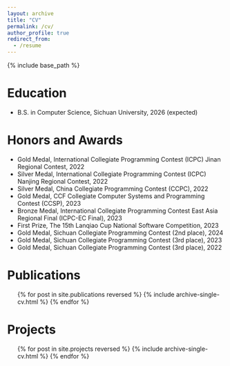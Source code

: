 ```yaml
---
layout: archive
title: "CV"
permalink: /cv/
author_profile: true
redirect_from:
  - /resume
---
```


{% include base_path %}

Education
======
* B.S. in Computer Science, Sichuan University, 2026 (expected)
  
Honors and Awards
======
* Gold Medal, International Collegiate Programming Contest (ICPC) Jinan Regional Contest, 2022
* Silver Medal, International Collegiate Programming Contest (ICPC) Nanjing Regional Contest, 2022 
* Silver Medal, China Collegiate Programming Contest (CCPC), 2022
* Gold Medal, CCF Collegiate Computer Systems and Programming Contest (CCSP), 2023 
* Bronze Medal, International Collegiate Programming Contest East Asia Regional Final (ICPC-EC Final), 2023 
* First Prize, The 15th Lanqiao Cup National Software Competition, 2023
* Gold Medal, Sichuan Collegiate Programming Contest (2nd place), 2024
* Gold Medal, Sichuan Collegiate Programming Contest (3rd place), 2023
* Gold Medal, Sichuan Collegiate Programming Contest (3rd place), 2022

Publications
======
  <ul>{% for post in site.publications reversed %}
    {% include archive-single-cv.html %}
  {% endfor %}</ul>
  
  
Projects
======
  <ul>{% for post in site.projects reversed %}
    {% include archive-single-cv.html %}
  {% endfor %}</ul>
  
